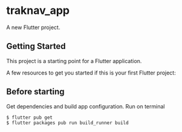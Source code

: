 # traknav_app

A new Flutter project.

## Getting Started

This project is a starting point for a Flutter application.

A few resources to get you started if this is your first Flutter project:

## Before starting
Get dependencies and build app configuration. Run on terminal
```
$ flutter pub get
$ flutter packages pub run build_runner build
```
